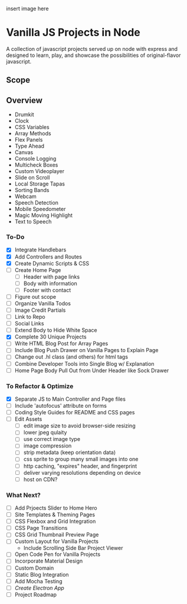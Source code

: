 insert image here

# Vanilla JS Projects in Node

A collection of javascript projects served up on node with express and designed to learn, play, and showcase the possibilities of original-flavor javascript.

## Scope

## Overview
* Drumkit
* Clock
* CSS Variables
* Array Methods
* Flex Panels
* Type Ahead
* Canvas
* Console Logging
* Multicheck Boxes
* Custom Videoplayer
* Slide on Scroll
* Local Storage Tapas
* Sorting Bands
* Webcam
* Speech Detection
* Mobile Speedometer
* Magic Moving Highlight
* Text to Speech

### To-Do
- [x] Integrate Handlebars
- [x] Add Controllers and Routes
- [x] Create Dynamic Scripts & CSS
- [ ] Create Home Page
  - [ ] Header with page links
  - [ ] Body with information
  - [ ] Footer with contact
- [ ] Figure out scope
- [ ] Organize Vanilla Todos
- [ ] Image Credit Partials
- [ ] Link to Repo
- [ ] Social Links
- [ ] Extend Body to Hide White Space
- [x] Complete 30 Unique Projects
- [ ] Write HTML Blog Post for Array Pages
- [ ] Include Blog Push Drawer on Vanilla Pages to Explain Page
- [ ] Change out .hl class (and others) for html tags
- [ ] Combine Developer Tools into Single Blog w/ Explanation
- [ ] Home Page Body Pull Out from Under Header like Sock Drawer

### To Refactor & Optimize
- [x] Separate JS to Main Controller and Page files
- [ ] Include 'autofocus' attribute on forms
- [ ] Coding Style Guides for README and CSS pages
- [ ] Edit Assets
  - [ ] edit image size to avoid browser-side resizing
  - [ ] lower jpeg qulaity
  - [ ] use correct image type
  - [ ] image compression
  - [ ] strip metadata (keep orientation data)
  - [ ] css sprite to group many small images into one
  - [ ] http caching, "expires" header, and fingerprint
  - [ ] deliver varying resolutions depending on device
  - [ ] host on CDN?

### What Next?
- [ ] Add Prjoects Slider to Home Hero
- [ ] Site Templates & Theming Pages
- [ ] CSS Flexbox and Grid Integration
- [ ] CSS Page Transitions
- [ ] CSS Grid Thumbnail Preview Page
- [ ] Custom Layout for Vanilla Projects
  - Include Scrolling Side Bar Project Viewer
- [ ] Open Code Pen for Vanilla Projects
- [ ] Incorporate Material Design
- [ ] Custom Domain
- [ ] Static Blog Integration
- [ ] Add Mocha Testing
- [ ] *Create Electron App*
- [ ] Project Roadmap
